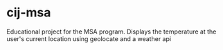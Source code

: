# cij-msa
Educational project for the MSA program. Displays the temperature at the user's current location using geolocate and a weather api
